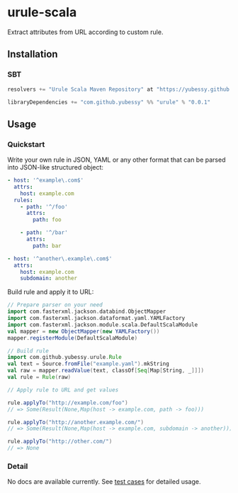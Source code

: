 # urule-scala

Extract attributes from URL according to custom rule.

## Installation

### SBT

```scala
resolvers += "Urule Scala Maven Repository" at "https://yubessy.github.io/urule-scala/mvn/"

libraryDependencies += "com.github.yubessy" %% "urule" % "0.0.1"
```

## Usage

### Quickstart

Write your own rule in JSON, YAML or any other format that can be parsed into JSON-like structured object:

```yaml
- host: '^example\.com$'
  attrs:
    host: example.com
  rules:
    - path: '^/foo'
      attrs:
        path: foo

    - path: '^/bar'
      attrs:
        path: bar

- host: '^another\.example\.com$'
  attrs:
    host: example.com
    subdomain: another
```

Build rule and apply it to URL:

```scala
// Prepare parser on your need
import com.fasterxml.jackson.databind.ObjectMapper
import com.fasterxml.jackson.dataformat.yaml.YAMLFactory
import com.fasterxml.jackson.module.scala.DefaultScalaModule
val mapper = new ObjectMapper(new YAMLFactory())
mapper.registerModule(DefaultScalaModule)

// Build rule
import com.github.yubessy.urule.Rule
val text = Source.fromFile("example.yaml").mkString
val raw = mapper.readValue(text, classOf[Seq[Map[String, _]]])
val rule = Rule(raw)

// Apply rule to URL and get values

rule.applyTo("http://example.com/foo")
// => Some(Result(None,Map(host -> example.com, path -> foo)))

rule.applyTo("http://another.example.com/")
// => Some(Result(None,Map(host -> example.com, subdomain -> another)))

rule.applyTo("http://other.com/")
// => None
```

### Detail

No docs are available currently. See [test cases](./blob/master/src/test/resources/cases.yaml) for detailed usage.
